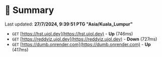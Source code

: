 # 📖 Summary
Last updated: **27/7/2024, 9:39:51 PTG "Asia/Kuala_Lumpur"**

- `GET` [https://hst.ujol.dev](https://hst.ujol.dev) - **Up** (746ms)
- `GET` [https://reddviz.ujol.dev](https://reddviz.ujol.dev) - **Down** (727ms)
- `GET` [https://dumb.onrender.com](https://dumb.onrender.com) - **Up** (417ms)
